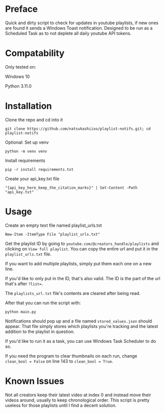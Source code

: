 # Preface
Quick and dirty script to check for updates in youtube playlists, if new ones are found it sends a Windows Toast notification. Designed to be run as a Scheduled Task as to not deplete all daily youtube API tokens.

# Compatability

Only tested on:

Windows 10

Python 3.11.0

# Installation

Clone the repo and cd into it

`git clone https://github.com/natsukashiixo/playlist-notifs.git; cd playlist-notifs`

Optional: Set up venv

`python -m venv venv`

Install requirements

`pip -r install requirements.txt`

Create your api_key.txt file

`"{api_key_here_keep_the_citation_marks}" | Set-Content -Path "api_key.txt"`

# Usage

Create an empty text file named playlist_urls.txt

`New-Item -ItemType File "playlist_urls.txt"`

Get the playlist ID by going to `youtube.com/@creators_handle/playlists` and clicking on `View full playlist`. You can copy the entire url and put it in the `playlist_urls.txt` file.

If you want to add multiple playlists, simply put them each one on a new line.

If you'd like to only put in the ID, that's also valid. The ID is the part of the url that's after `?list=`. 

The `playlists_url.txt` file's contents are cleared after being read.

After that you can run the script with:

`python main.py`

Notifications should pop up and a file named `stored_values.json` should appear. That file simply stores which playlists you're tracking and the latest addition to the playlist in question.

If you'd like to run it as a task, you can use Windows Task Scheduler to do so.

If you need the program to clear thumbnails on each run, change `clean_bool = False` on line 143 to `clean_bool = True`. 

# Known Issues

Not all creators keep their latest video at index 0 and instead move their videos around, usually to keep chronological order. This script is pretty useless for those playlists until I find a decent solution.